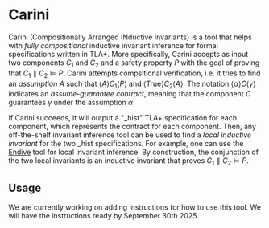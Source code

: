 # Carini

Carini (Compositionally Arranged INductive Invariants) is a tool that helps with *fully compositional* inductive invariant inference for formal specifications written in TLA+.
More specifically, Carini accepts as input two components $C_1$ and $C_2$ and a safety property $P$ with the goal of proving that $C_1 \parallel C_2 \models P$.
Carini attempts compsitional verification, i.e. it tries to find an *assumption* $A$ such that $\langle A \rangle C_1 \langle P \rangle$ and $\langle \text{True} \rangle C_2 \langle A \rangle$.
The notation $\langle \alpha \rangle C \langle \gamma \rangle$ indicates an *assume-guarantee contract*, meaning that the component $C$ guarantees $\gamma$ under the assumption $\alpha$.

If Carini succeeds, it will output a "_hist" TLA+ specification for each component, which represents the contract for each component.
Then, any off-the-shelf invariant inference tool can be used to find a *local inductive invariant* for the two _hist specifications.
For example, one can use the [Endive](https://github.com/will62794/endive) tool for local invariant inference.
By construction, the conjunction of the two local invariants is an inductive invariant that proves $C_1 \parallel C_2 \models P$.


## Usage
We are currently working on adding instructions for how to use this tool.
We will have the instructions ready by September 30th 2025.
